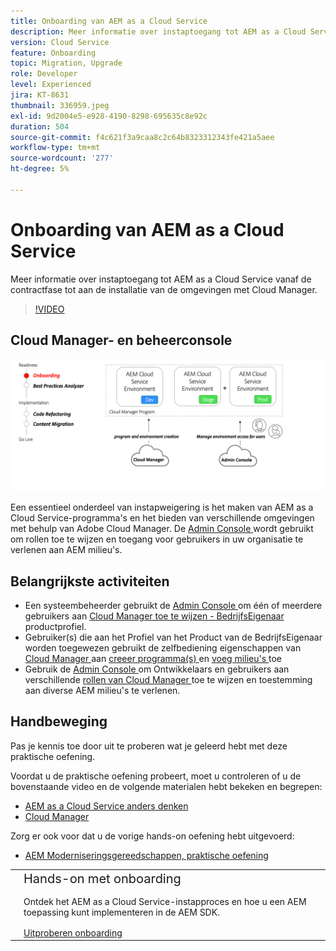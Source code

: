 ```yaml
---
title: Onboarding van AEM as a Cloud Service
description: Meer informatie over instaptoegang tot AEM as a Cloud Service, vanaf de contractfase tot aan het instellen van omgevingen met Cloud Manager.
version: Cloud Service
feature: Onboarding
topic: Migration, Upgrade
role: Developer
level: Experienced
jira: KT-8631
thumbnail: 336959.jpeg
exl-id: 9d2004e5-e928-4190-8298-695635c8e92c
duration: 504
source-git-commit: f4c621f3a9caa8c2c64b8323312343fe421a5aee
workflow-type: tm+mt
source-wordcount: '277'
ht-degree: 5%

---
```


# Onboarding van AEM as a Cloud Service

Meer informatie over instaptoegang tot AEM as a Cloud Service vanaf de contractfase tot aan de installatie van de omgevingen met Cloud Manager.

>[!VIDEO](https://video.tv.adobe.com/v/336959?quality=12&learn=on)

## Cloud Manager- en beheerconsole

![ op het instappen hoog niveaudiagram ](assets/onboarding-diagram.png)

Een essentieel onderdeel van instapweigering is het maken van AEM as a Cloud Service-programma&#39;s en het bieden van verschillende omgevingen met behulp van Adobe Cloud Manager. De [ Admin Console ](https://adminconsole.adobe.com/) wordt gebruikt om rollen toe te wijzen en toegang voor gebruikers in uw organisatie te verlenen aan AEM milieu&#39;s.

## Belangrijkste activiteiten

+ Een systeembeheerder gebruikt de [ Admin Console ](https://adminconsole.adobe.com/) om één of meerdere gebruikers aan [ Cloud Manager toe te wijzen - BedrijfsEigenaar ](https://experienceleague.adobe.com/docs/experience-manager-cloud-manager/using/requirements/setting-up-users-and-roles.html) productprofiel.
+ Gebruiker(s) die aan het Profiel van het Product van de BedrijfsEigenaar worden toegewezen gebruikt de zelfbediening eigenschappen van [ Cloud Manager ](https://experienceleague.adobe.com/docs/experience-manager-cloud-manager/using/introduction-to-cloud-manager.html) aan [ creeer programma(s) ](https://experienceleague.adobe.com/docs/experience-manager-cloud-service/implementing/using-cloud-manager/production-programs/creating-production-program.html) en [ voeg milieu&#39;s ](https://experienceleague.adobe.com/docs/experience-manager-cloud-service/implementing/using-cloud-manager/manage-environments.html) toe
+ Gebruik de [ Admin Console ](https://adminconsole.adobe.com/) om Ontwikkelaars en gebruikers aan verschillende [ rollen van Cloud Manager ](https://experienceleague.adobe.com/docs/experience-manager-cloud-manager/using/requirements/setting-up-users-and-roles.html) toe te wijzen en toestemming aan diverse AEM milieu&#39;s te verlenen.

## Handbeweging

Pas je kennis toe door uit te proberen wat je geleerd hebt met deze praktische oefening.

Voordat u de praktische oefening probeert, moet u controleren of u de bovenstaande video en de volgende materialen hebt bekeken en begrepen:

+ [AEM as a Cloud Service anders denken](./introduction.md)
+ [Cloud Manager](./cloud-manager.md)

Zorg er ook voor dat u de vorige hands-on oefening hebt uitgevoerd:

+ [AEM Moderniseringsgereedschappen, praktische oefening](./aem-modernization-tools.md#hands-on-exercise)

<table style="border-width:0">
    <tr>
        <td style="width:150px">
            <a  rel="noreferrer"
                target="_blank"
                href="https://github.com/adobe/aem-cloud-engineering-video-series-exercises/tree/session3-onboarding#bootcamp---session-3-on-boarding"><img alt="Hands-on opslagplaats van GitHub" src="./assets/github.png"/>
            </a>        
        </td>
        <td style="width:100%;margin-bottom:1rem;">
            <div style="font-size:1.25rem;font-weight:400;">Hands-on met onboarding</div>
            <p style="margin:1rem 0">
                Ontdek het AEM as a Cloud Service-instapproces en hoe u een AEM toepassing kunt implementeren in de AEM SDK.
            </p>
            <a  rel="noreferrer"
                target="_blank"
                href="https://github.com/adobe/aem-cloud-engineering-video-series-exercises/tree/session3-onboarding#bootcamp---session-3-on-boarding" class="spectrum-Button spectrum-Button--primary spectrum-Button--sizeM">
                <span class="spectrum-Button-label has-no-wrap has-text-weight-bold"> Uitproberen onboarding </span>
            </a>
        </td>
    </tr>
</table>
